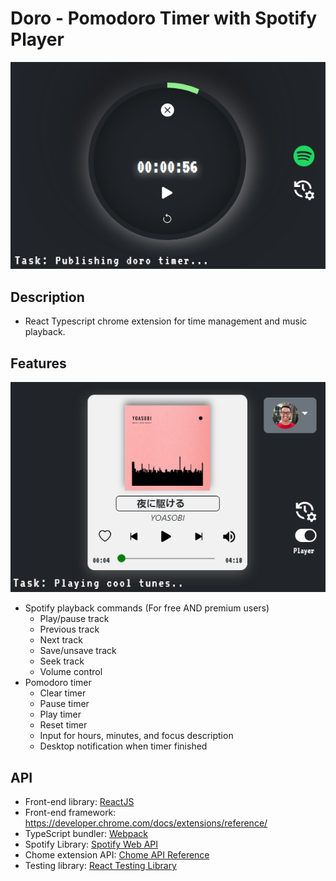 # Doro - Pomodoro Timer with Spotify Player 
![Doro Clock screen](./src/img/timer.png)

## Description 
- React Typescript chrome extension for time management and music playback.

## Features 
![Spotify Player](./src/img/spotify_player.png)
- Spotify playback commands (For free AND premium users)
    - Play/pause track 
    - Previous track
    - Next track 
    - Save/unsave track
    - Seek track 
    - Volume control 
- Pomodoro timer
    - Clear timer
    - Pause timer
    - Play timer
    - Reset timer
    - Input for hours, minutes, and focus description
    - Desktop notification when timer finished

## API
- Front-end library: [ReactJS](https://reactjs.org/)
- Front-end framework: https://developer.chrome.com/docs/extensions/reference/
- TypeScript bundler: [Webpack](https://webpack.js.org/)
- Spotify Library: [Spotify Web API](https://developer.spotify.com/documentation/web-api/reference/#/)
- Chome extension API: [Chome API Reference](https://developer.chrome.com/docs/extensions/reference/)
- Testing library: [React Testing Library](https://testing-library.com/docs/react-testing-library/intro/)